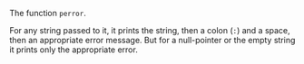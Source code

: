 The function `perror`.

For any string passed to it, it prints the string, then a colon (`:`) and a space, then an appropriate error message. But for a null-pointer or the empty string it prints only the appropriate error.
